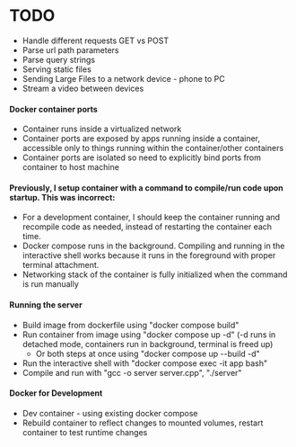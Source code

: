 # TODO

- Handle different requests GET vs POST
- Parse url path parameters
- Parse query strings
- Serving static files
- Sending Large Files to a network device - phone to PC
- Stream a video between devices

#### Docker container ports

- Container runs inside a virtualized network
- Container ports are exposed by apps running inside a container, accessible only to things running within the container/other containers
- Container ports are isolated so need to explicitly bind ports from container to host machine

#### Previously, I setup container with a command to compile/run code upon startup. This was incorrect:

- For a development container, I should keep the container running and recompile code as needed, instead of restarting the container each time.
- Docker compose runs in the background. Compiling and running in the interactive shell works because it runs in the foreground with proper terminal attachment.
- Networking stack of the container is fully initialized when the command is run manually

#### Running the server

- Build image from dockerfile using "docker compose build"
- Run container from image using "docker compose up -d" (-d runs in detached mode, containers run in background, terminal is freed up)
  - Or both steps at once using "docker compose up --build -d"
- Run the interactive shell with "docker compose exec -it app bash"
- Compile and run with "gcc -o server server.cpp", "./server"


#### Docker for Development
- Dev container - using existing docker compose 
- Rebuild container to reflect changes to mounted volumes, restart container to test runtime changes
